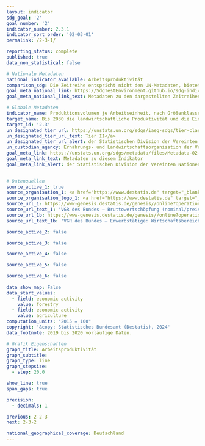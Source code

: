 ```yaml
---
layout: indicator    
sdg_goal: '2'    
goal_number: '2'    
indicator_number: 2.3.1    
indicator_sort_order: '02-03-01'    
permalink: /2-3-1/    

reporting_status: complete    
published: true    
data_non_statistical: false    

# Nationale Metadaten    
national_indicator_available: Arbeitsproduktivität    
comparison_sdg: Die Zeitreihe entspricht nicht den UN-Metadaten, bietet aber zusätzliche Informationen.    
goal_meta_national_link: https://SdgTestEnvironment.github.io/sdg-indicators/public/Meta/2.3.1.pdf
goal_meta_national_link_text: Metadaten zu den dargestellten Zeitreihen    

# Globale Metadaten    
indicator_name: Produktionsvolumen je Arbeitseinheit, nach Größenklassen der Land-/ Weide-/ Forstwirtschaftsbetriebe    
target_name: Bis 2030 die landwirtschaftliche Produktivität und die Einkommen von kleinen Nahrungsmittelproduzenten, insbesondere von Frauen, Angehörigen indigener Völker, landwirtschaftlichen Familienbetrieben, Weidetierhaltern und Fischern, verdoppeln, unter anderem durch den sicheren und gleichberechtigten Zugang zu Grund und Boden, anderen Produktionsressourcen und Betriebsmitteln, Wissen, Finanzdienstleistungen, Märkten sowie Möglichkeiten für Wertschöpfung und außerlandwirtschaftliche Beschäftigung    
target_id: '2.3'    
un_designated_tier_url: https://unstats.un.org/sdgs/iaeg-sdgs/tier-classification/'    
un_designated_tier_url_text: Tier II</a>    
un_designated_tier_url_alert: der Statistischen Division der Vereinten Nationen    
un_custodian_agency: Ernährungs- und Landwirtschaftsorganisation der Vereinten Nationen (FAO)    
goal_meta_link: https://unstats.un.org/sdgs/metadata/files/Metadata-02-03-01.pdf    
goal_meta_link_text: Metadaten zu diesem Indikator    
goal_meta_link_alert: der Statistischen Division der Vereinten Nationen    
    

# Datenquellen
source_active_1: true
source_organisation_1: <a href="https://www.destatis.de" target="_blank"> Statistisches Bundesamt (Destatis) </a>
source_organisation_logo_1: <a href="https://www.destatis.de" target="_blank"><img src="https://sdg-indikatoren.de/public/OrgImgDe/destatis.png" alt="Logo destatis" style="height:60px; width:148px"/></a>
source_url_1: https://www-genesis.destatis.de/genesis//online?operation=table&code=81000-0103&bypass=true&language=de
source_url_text_1: 'VGR des Bundes – Bruttowertschöpfung (nominal/preisbereinigt): Wirtschaftsbereiche – GENESIS online 81000-0103'
source_url_1b: https://www-genesis.destatis.de/genesis//online?operation=table&code=81000-0112&bypass=true&language=de
source_url_text_1b: 'VGR des Bundes – Erwerbstätige: Wirtschaftsbereiche – GENESIS online 81000-0112'

source_active_2: false

source_active_3: false

source_active_4: false

source_active_5: false

source_active_6: false
    
data_show_map: False    
data_start_values: 
  - field: economic activity
    value: forestry
  - field: economic activity
    value: agriculture    
computation_units: "2015 = 100"    
copyright: '&copy; Statistisches Bundesamt (Destatis), 2024'    
data_footnote: 2019 bis 2020 vorläufige Daten.    

# Grafik Eigenschaften    
graph_title: Arbeitsproduktivität
graph_subtitle:     
graph_type: line
graph_stepsize: 
  - step: 20.0    

show_line: true
span_gaps: true

precision:
  - decimals: 1    

previous: 2-2-3    
next: 2-3-2    

national_geographical_coverage: Deutschland    
---
```


<span></span>